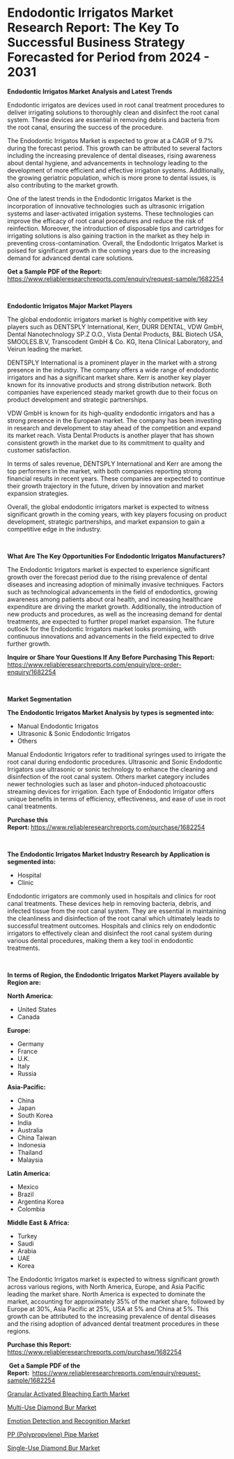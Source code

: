 <p><h1>Endodontic Irrigatos Market Research Report: The Key To Successful Business Strategy Forecasted for Period from 2024 - 2031</h1></p><p><strong>Endodontic Irrigatos Market Analysis and Latest Trends</strong></p>
<p><p>Endodontic irrigatos are devices used in root canal treatment procedures to deliver irrigating solutions to thoroughly clean and disinfect the root canal system. These devices are essential in removing debris and bacteria from the root canal, ensuring the success of the procedure.</p><p>The Endodontic Irrigatos Market is expected to grow at a CAGR of 9.7% during the forecast period. This growth can be attributed to several factors including the increasing prevalence of dental diseases, rising awareness about dental hygiene, and advancements in technology leading to the development of more efficient and effective irrigation systems. Additionally, the growing geriatric population, which is more prone to dental issues, is also contributing to the market growth.</p><p>One of the latest trends in the Endodontic Irrigatos Market is the incorporation of innovative technologies such as ultrasonic irrigation systems and laser-activated irrigation systems. These technologies can improve the efficacy of root canal procedures and reduce the risk of reinfection. Moreover, the introduction of disposable tips and cartridges for irrigating solutions is also gaining traction in the market as they help in preventing cross-contamination. Overall, the Endodontic Irrigatos Market is poised for significant growth in the coming years due to the increasing demand for advanced dental care solutions.</p></p>
<p><strong>Get a Sample PDF of the Report:&nbsp;</strong> <a href="https://www.reliableresearchreports.com/enquiry/request-sample/1682254">https://www.reliableresearchreports.com/enquiry/request-sample/1682254</a></p>
<p>&nbsp;</p>
<p><strong>Endodontic Irrigatos Major Market Players</strong></p>
<p><p>The global endodontic irrigators market is highly competitive with key players such as DENTSPLY International, Kerr, DURR DENTAL, VDW GmbH, Dental Nanotechnology SP.Z O.O., Vista Dental Products, B&L Biotech USA, SMOOLES.B.V, Transcodent GmbH & Co. KG, Itena Clinical Laboratory, and Veirun leading the market.</p><p>DENTSPLY International is a prominent player in the market with a strong presence in the industry. The company offers a wide range of endodontic irrigators and has a significant market share. Kerr is another key player known for its innovative products and strong distribution network. Both companies have experienced steady market growth due to their focus on product development and strategic partnerships.</p><p>VDW GmbH is known for its high-quality endodontic irrigators and has a strong presence in the European market. The company has been investing in research and development to stay ahead of the competition and expand its market reach. Vista Dental Products is another player that has shown consistent growth in the market due to its commitment to quality and customer satisfaction.</p><p>In terms of sales revenue, DENTSPLY International and Kerr are among the top performers in the market, with both companies reporting strong financial results in recent years. These companies are expected to continue their growth trajectory in the future, driven by innovation and market expansion strategies.</p><p>Overall, the global endodontic irrigators market is expected to witness significant growth in the coming years, with key players focusing on product development, strategic partnerships, and market expansion to gain a competitive edge in the industry.</p></p>
<p>&nbsp;</p>
<p><strong>What Are The Key Opportunities For Endodontic Irrigatos Manufacturers?</strong></p>
<p><p>The Endodontic Irrigators market is expected to experience significant growth over the forecast period due to the rising prevalence of dental diseases and increasing adoption of minimally invasive techniques. Factors such as technological advancements in the field of endodontics, growing awareness among patients about oral health, and increasing healthcare expenditure are driving the market growth. Additionally, the introduction of new products and procedures, as well as the increasing demand for dental treatments, are expected to further propel market expansion. The future outlook for the Endodontic Irrigators market looks promising, with continuous innovations and advancements in the field expected to drive further growth.</p></p>
<p><strong>Inquire or Share Your Questions If Any Before Purchasing This Report:</strong> <a href="https://www.reliableresearchreports.com/enquiry/pre-order-enquiry/1682254">https://www.reliableresearchreports.com/enquiry/pre-order-enquiry/1682254</a></p>
<p>&nbsp;</p>
<p><strong>Market Segmentation</strong></p>
<p><strong>The Endodontic Irrigatos Market Analysis by types is segmented into:</strong></p>
<p><ul><li>Manual Endodontic Irrigatos</li><li>Ultrasonic & Sonic Endodontic Irrigatos</li><li>Others</li></ul></p>
<p><p>Manual Endodontic Irrigators refer to traditional syringes used to irrigate the root canal during endodontic procedures. Ultrasonic and Sonic Endodontic Irrigators use ultrasonic or sonic technology to enhance the cleaning and disinfection of the root canal system. Others market category includes newer technologies such as laser and photon-induced photoacoustic streaming devices for irrigation. Each type of Endodontic Irrigator offers unique benefits in terms of efficiency, effectiveness, and ease of use in root canal treatments.</p></p>
<p><strong>Purchase this Report:&nbsp;</strong><a href="https://www.reliableresearchreports.com/purchase/1682254">https://www.reliableresearchreports.com/purchase/1682254</a></p>
<p>&nbsp;</p>
<p><strong>The Endodontic Irrigatos Market Industry Research by Application is segmented into:</strong></p>
<p><ul><li>Hospital</li><li>Clinic</li></ul></p>
<p><p>Endodontic irrigators are commonly used in hospitals and clinics for root canal treatments. These devices help in removing bacteria, debris, and infected tissue from the root canal system. They are essential in maintaining the cleanliness and disinfection of the root canal which ultimately leads to successful treatment outcomes. Hospitals and clinics rely on endodontic irrigators to effectively clean and disinfect the root canal system during various dental procedures, making them a key tool in endodontic treatments.</p></p>
<p>&nbsp;</p>
<p><strong>In terms of Region, the Endodontic Irrigatos Market Players available by Region are:</strong></p>
<p>
    <p> <strong> North America: </strong>
        <ul>
            <li>United States</li>
            <li>Canada</li>
        </ul>
        </p> 
    <p> <strong> Europe: </strong>
        <ul>
            <li>Germany</li>
            <li>France</li>
            <li>U.K.</li>
            <li>Italy</li>
            <li>Russia</li>
        </ul>
        </p> 
    <p> <strong> Asia-Pacific: </strong>
        <ul>
            <li>China</li>
            <li>Japan</li>
            <li>South Korea</li>
            <li>India</li>
            <li>Australia</li>
            <li>China Taiwan</li>
            <li>Indonesia</li>
            <li>Thailand</li>
            <li>Malaysia</li>
        </ul>
        </p> 
    <p> <strong> Latin America: </strong>
        <ul>
            <li>Mexico</li>
            <li>Brazil</li>
            <li>Argentina Korea</li>
            <li>Colombia</li>
        </ul>
        </p> 
    <p> <strong> Middle East & Africa: </strong>
        <ul>
            <li>Turkey</li>
            <li>Saudi</li>
            <li>Arabia</li>
            <li>UAE</li>
            <li>Korea</li>
        </ul>
    </p>
    </p>
<p><p>The Endodontic Irrigatos market is expected to witness significant growth across various regions, with North America, Europe, and Asia Pacific leading the market share. North America is expected to dominate the market, accounting for approximately 35% of the market share, followed by Europe at 30%, Asia Pacific at 25%, USA at 5% and China at 5%. This growth can be attributed to the increasing prevalence of dental diseases and the rising adoption of advanced dental treatment procedures in these regions.</p></p>
<p><strong>Purchase this Report: </strong><a href="https://www.reliableresearchreports.com/purchase/1682254">https://www.reliableresearchreports.com/purchase/1682254</a></p>
<p>&nbsp;<strong>Get a Sample PDF of the Report:&nbsp;&nbsp;</strong><a href="https://www.reliableresearchreports.com/enquiry/request-sample/1682254">https://www.reliableresearchreports.com/enquiry/request-sample/1682254</a></p>
<p><strong></strong></p>
<p><p><a href="https://issuu.com/reportprime-2/docs/granular-activated-bleaching-earth-market-size-203">Granular Activated Bleaching Earth Market</a></p><p><a href="https://github.com/RickHolmes3/Market-Research-Report-List-3/blob/main/multi-use-diamond-bur-market.md">Multi-Use Diamond Bur Market</a></p><p><a href="https://medium.com/@meganlee6679/emotion-detection-and-recognition-market-comprehensive-assessment-by-type-application-and-505e95a240e7">Emotion Detection and Recognition Market</a></p><p><a href="https://issuu.com/reportprime-2/docs/pp-polypropylene-pipe-market-size-2030.pptx">PP (Polypropylene) Pipe Market</a></p><p><a href="https://github.com/Krish2023na/Market-Research-Report-List-3/blob/main/single-use-diamond-bur-market.md">Single-Use Diamond Bur Market</a></p></p>